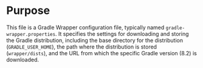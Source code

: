 # Purpose
This file is a Gradle Wrapper configuration file, typically named `gradle-wrapper.properties`. It specifies the settings for downloading and storing the Gradle distribution, including the base directory for the distribution (`GRADLE_USER_HOME`), the path where the distribution is stored (`wrapper/dists`), and the URL from which the specific Gradle version (8.2) is downloaded.
